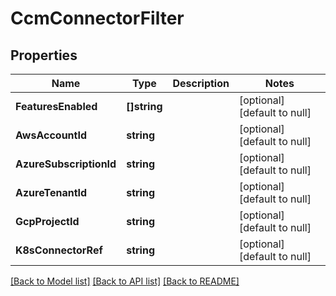 # CcmConnectorFilter

## Properties
Name | Type | Description | Notes
------------ | ------------- | ------------- | -------------
**FeaturesEnabled** | **[]string** |  | [optional] [default to null]
**AwsAccountId** | **string** |  | [optional] [default to null]
**AzureSubscriptionId** | **string** |  | [optional] [default to null]
**AzureTenantId** | **string** |  | [optional] [default to null]
**GcpProjectId** | **string** |  | [optional] [default to null]
**K8sConnectorRef** | **string** |  | [optional] [default to null]

[[Back to Model list]](../README.md#documentation-for-models) [[Back to API list]](../README.md#documentation-for-api-endpoints) [[Back to README]](../README.md)

